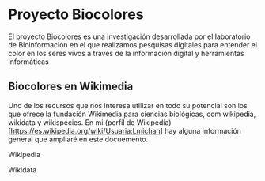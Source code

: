 # Proyecto Biocolores

El proyecto Biocolores es una investigación desarrollada por el laboratorio de Bioinformación en el que realizamos pesquisas digitales para entender el color en los seres vivos a través de la información digital y herramientas informáticas


## Biocolores en Wikimedia
Uno de los recursos que nos interesa utilizar en todo su potencial son los que ofrece la fundación Wikimedia para ciencias biológicas, com wikipedia, wikidata y wikispecies.
En mi (perfil de Wikipedía)[https://es.wikipedia.org/wiki/Usuaria:Lmichan] hay alguna información general que ampliaré en este docuemento.

Wikipedia

Wikidata
